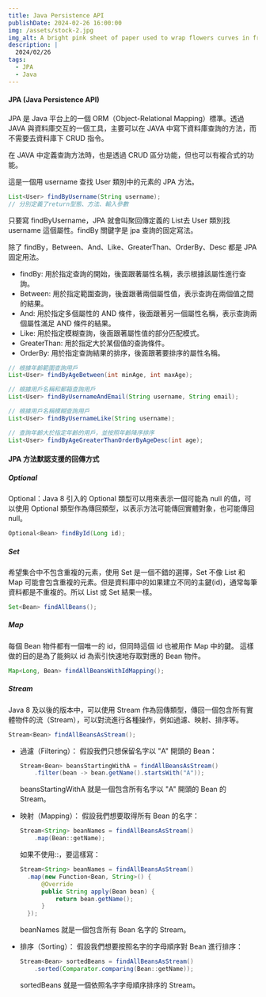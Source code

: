 ```yaml
---
title: Java Persistence API
publishDate: 2024-02-26 16:00:00
img: /assets/stock-2.jpg
img_alt: A bright pink sheet of paper used to wrap flowers curves in front of rich blue background
description: |
  2024/02/26
tags:
  - JPA
  - Java
---
```


#### JPA (Java Persistence API)

JPA 是 Java 平台上的一個 ORM（Object-Relational Mapping）標準。透過 JAVA 與資料庫交互的一個工具，主要可以在 JAVA 中寫下資料庫查詢的方法，而不需要去資料庫下 CRUD 指令。

在 JAVA 中定義查詢方法時，也是透過 CRUD 區分功能，但也可以有複合式的功能。

這是一個用 username 查找 User 類別中的元素的 JPA 方法。

```java
List<User> findByUsername(String username);
// 分別定義了return型態、方法、輸入參數
```

只要寫 findByUsername，JPA 就會叫聚回傳定義的 List<User>去 User 類別找 username 這個屬性。findBy 關鍵字是 jpa 查詢的固定寫法。

除了 findBy，Between、And、Like、GreaterThan、OrderBy、Desc 都是 JPA 固定用法。

- findBy: 用於指定查詢的開始，後面跟著屬性名稱，表示根據該屬性進行查詢。
- Between: 用於指定範圍查詢，後面跟著兩個屬性值，表示查詢在兩個值之間的結果。
- And: 用於指定多個屬性的 AND 條件，後面跟著另一個屬性名稱，表示查詢兩個屬性滿足 AND 條件的結果。
- Like: 用於指定模糊查詢，後面跟著屬性值的部分匹配模式。
- GreaterThan: 用於指定大於某個值的查詢條件。
- OrderBy: 用於指定查詢結果的排序，後面跟著要排序的屬性名稱。

```java
// 根據年齡範圍查詢用戶
List<User> findByAgeBetween(int minAge, int maxAge);

// 根據用戶名稱和郵箱查詢用戶
List<User> findByUsernameAndEmail(String username, String email);

// 根據用戶名稱模糊查詢用戶
List<User> findByUsernameLike(String username);

// 查詢年齡大於指定年齡的用戶，並按照年齡降序排序
List<User> findByAgeGreaterThanOrderByAgeDesc(int age);
```

#### JPA 方法默認支援的回傳方式

##### Optional

Optional<Bean>：Java 8 引入的 Optional 類型可以用來表示一個可能為 null 的值，可以使用 Optional<Bean> 類型作為傳回類型，以表示方法可能傳回實體對象，也可能傳回 null。

```java
Optional<Bean> findById(Long id);
```

##### Set

希望集合中不包含重複的元素，使用 Set 是一個不錯的選擇，Set 不像 List 和 Map 可能會包含重複的元素。但是資料庫中的如果建立不同的主鍵(id)，通常每筆資料都是不重複的。所以 List 或 Set 結果一樣。

```java
Set<Bean> findAllBeans();
```

##### Map

每個 Bean 物件都有一個唯一的 id，但同時這個 id 也被用作 Map 中的鍵。 這樣做的目的是為了能夠以 id 為索引快速地存取對應的 Bean 物件。

```java
Map<Long, Bean> findAllBeansWithIdMapping();
```

##### Stream

Java 8 及以後的版本中，可以使用 Stream 作為回傳類型，傳回一個包含所有實體物件的流（Stream），可以對流進行各種操作，例如過濾、映射、排序等。

```java
Stream<Bean> findAllBeansAsStream();
```

- 過濾（Filtering）：
  假設我們只想保留名字以 "A" 開頭的 Bean：

  ```java
  Stream<Bean> beansStartingWithA = findAllBeansAsStream()
      .filter(bean -> bean.getName().startsWith("A"));
  ```

  beansStartingWithA 就是一個包含所有名字以 "A" 開頭的 Bean 的 Stream。

- 映射（Mapping）：
  假設我們想要取得所有 Bean 的名字：

  ```java
  Stream<String> beanNames = findAllBeansAsStream()
      .map(Bean::getName);
  ```

  如果不使用::，要這樣寫：

  ```java
  Stream<String> beanNames = findAllBeansAsStream()
    .map(new Function<Bean, String>() {
        @Override
        public String apply(Bean bean) {
            return bean.getName();
        }
    });
  ```

  beanNames 就是一個包含所有 Bean 名字的 Stream。

- 排序（Sorting）：
  假設我們想要按照名字的字母順序對 Bean 進行排序：

  ```java
  Stream<Bean> sortedBeans = findAllBeansAsStream()
      .sorted(Comparator.comparing(Bean::getName));
  ```

  sortedBeans 就是一個依照名字字母順序排序的 Stream。
